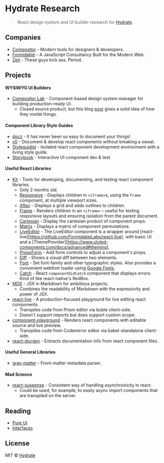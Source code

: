 # Hydrate Research

> React design system and UI builder research for [Hydrate](https://www.hydrate.io).

## Companies

- [Compositor](https://compositor.io) - Modern tools for designers & developers.
- [Formidable](https://formidable.com) - A JavaScript Consultancy Built for the Modern Web.
- [Zeit](https://zeit.co) - These guys kick ass. Period.

## Projects

#### WYSIWYG UI Builders

- [Compositor Lab](https://compositor.io/lab) - Component-based design system manager for building production-ready UI.
  - Closed source product, but this blog [post](https://compositor.io/blog/open-formats) gives a solid idea of how they model things.

#### Component Library Style Guides

- [docz](https://github.com/pedronauck/docz) - It has never been so easy to document your things!
- [x0](https://github.com/c8r/x0) - Document & develop react components without breaking a sweat.
- [Styleguidist](https://github.com/styleguidist/react-styleguidist) - Isolated react component development environment with a living style guide.
- [Storybook](https://github.com/storybooks/storybook) - Interactive UI component dev & test.

#### Useful React Libraries

- [Kit](https://github.com/c8r/kit) - Tools for developing, documenting, and testing react component libraries.
  - Only 2 months old.
  - [Responsive](https://github.com/c8r/kit/blob/master/docs/Responsive.md) - Displays children in `<iframe>`s, using the `Frame` component, at multiple viewport sizes.
  - [XRay](https://github.com/c8r/kit/blob/master/docs/XRay.md) - Displays a grid and adds outlines to children.
  - [Frame](https://github.com/c8r/kit/blob/master/docs/Frame.md) - Renders children in an `<iframe>` – useful for testing responsive layouts and ensuring isolation from the parent document.
  - [Cartesian](https://github.com/c8r/kit/blob/master/docs/Cartesian.md) - Display the cartesian product of component props.
  - [Matrix](https://github.com/c8r/kit/blob/master/docs/Matrix.md) - Displays a matrix of component permutations.
  - [LiveEditor](https://github.com/c8r/kit/blob/master/docs/LiveEditor.md) - The LiveEditor component is a wrapper around [react-live][https://github.com/FormidableLabs/react-live], with basic UI and a [ThemeProvider][https://www.styled-components.com/docs/advanced#theming].
  - [PropsForm](https://github.com/c8r/kit/blob/master/docs/PropsForm.md) - Add form controls to adjust a component's props.
  - [Diff](https://github.com/c8r/kit/blob/master/docs/Diff.md) - Shows a visual diff between two elements.
  - [Font](https://github.com/c8r/kit/blob/master/docs/Font.md) - Set font-family and other typographic styles.  Also provides a convenient webfont loader using [Google Fonts](https://fonts.google.com/).
  - [Catch](https://github.com/c8r/kit/blob/master/docs/Catch.md) - React `componentDidCatch` component that displays errors. Kind of like react-native's RedBox.
- [MDX](https://github.com/mdx-js/mdx) - JSX in Markdown for ambitious projects.
  - Combines the readability of Markdown with the expressivity and power of JSX.
- [react-live](https://github.com/formidablelabs/react-live) - A production-focused playground for live editing react components.
  - Transpiles code from Prism editor via buble client-side.
  - Doesn't support imports but does support custom scope.
- [component-playground](https://github.com/formidablelabs/component-playground) - Renders react components with editable source and live preview.
  - Transpiles code from Codemirror editor via babel-standalone client-side.
- [react-docgen](https://github.com/reactjs/react-docgen) - Extracts documentation info from react component files.

#### Useful General Libraries

- [gray-matter](https://github.com/jonschlinkert/gray-matter) - Front-matter metadata parser.

#### Mad Science

- [react-suspense](https://github.com/facebook/react/tree/master/fixtures/unstable-async/suspense) - Consistent way of handling asynchronicity in react.
  - Could be used, for example, to easily async import components that are transpiled on the server.

## Reading

- [Pure UI](https://rauchg.com/2015/pure-ui)
- [Interfaces](https://spectrum.chat/thread/ac4cba39-0582-4b73-9582-9e863ed66346)

## License

MIT © [Hydrate](https://www.hydrate.io)
